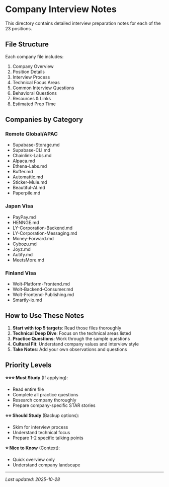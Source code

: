 # Company Interview Notes

This directory contains detailed interview preparation notes for each of the 23 positions.

## File Structure

Each company file includes:
1. Company Overview
2. Position Details
3. Interview Process
4. Technical Focus Areas
5. Common Interview Questions
6. Behavioral Questions
7. Resources & Links
8. Estimated Prep Time

## Companies by Category

### Remote Global/APAC
- Supabase-Storage.md
- Supabase-CLI.md
- Chainlink-Labs.md
- Alpaca.md
- Ethena-Labs.md
- Buffer.md
- Automattic.md
- Sticker-Mule.md
- Beautiful-AI.md
- Paperpile.md

### Japan Visa
- PayPay.md
- HENNGE.md
- LY-Corporation-Backend.md
- LY-Corporation-Messaging.md
- Money-Forward.md
- Cybozu.md
- Joyz.md
- Autify.md
- MeetsMore.md

### Finland Visa
- Wolt-Platform-Frontend.md
- Wolt-Backend-Consumer.md
- Wolt-Frontend-Publishing.md
- Smartly-io.md

## How to Use These Notes

1. **Start with top 5 targets**: Read those files thoroughly
2. **Technical Deep Dive**: Focus on the technical areas listed
3. **Practice Questions**: Work through the sample questions
4. **Cultural Fit**: Understand company values and interview style
5. **Take Notes**: Add your own observations and questions

## Priority Levels

**⭐⭐⭐ Must Study** (If applying):
- Read entire file
- Complete all practice questions
- Research company thoroughly
- Prepare company-specific STAR stories

**⭐⭐ Should Study** (Backup options):
- Skim for interview process
- Understand technical focus
- Prepare 1-2 specific talking points

**⭐ Nice to Know** (Context):
- Quick overview only
- Understand company landscape

---

*Last updated: 2025-10-28*
